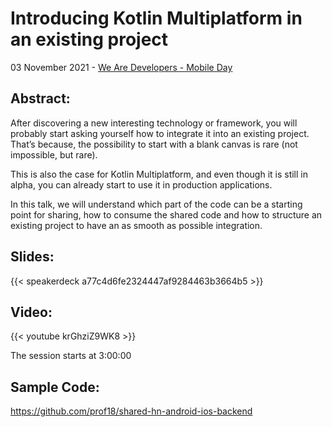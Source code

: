 # Introducing Kotlin Multiplatform in an existing project


03 November 2021 - [We Are Developers - Mobile Day](https://www.wearedevelopers.com/event/mobile-day)

## Abstract:

After discovering a new interesting technology or framework, you will probably start asking yourself how to integrate it into an existing project. That’s because, the possibility to start with a blank canvas is rare (not impossible, but rare).

This is also the case for Kotlin Multiplatform, and even though it is still in alpha, you can already start to use it in production applications.

In this talk, we will understand which part of the code can be a starting point for sharing, how to consume the shared code and how to structure an existing project to have an as smooth as possible integration.

## Slides:

{{< speakerdeck a77c4d6fe2324447af9284463b3664b5 >}}

## Video:

{{< youtube krGhziZ9WK8 >}}

The session starts at 3:00:00

## Sample Code:

https://github.com/prof18/shared-hn-android-ios-backend

